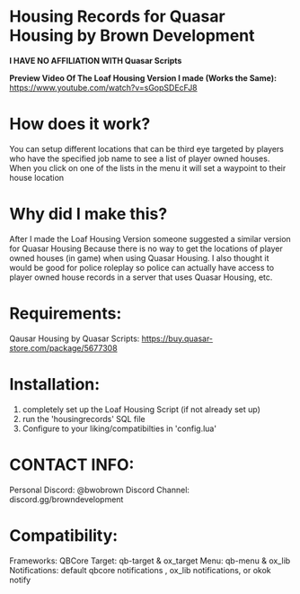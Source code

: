 # Housing Records for Quasar Housing by Brown Development

**I HAVE NO AFFILIATION WITH Quasar Scripts**

**Preview Video Of The Loaf Housing Version I made (Works the Same):** https://www.youtube.com/watch?v=sGopSDEcFJ8

# How does it work?

You can setup different locations that can be third eye targeted by players who have the 
specified job name to see a list of player owned houses. When you click on one of the
lists in the menu it will set a waypoint to their house location

# Why did I make this?

After I made the Loaf Housing Version someone suggested a similar version for Quasar Housing 
Because there is no way to get the locations of player owned houses (in game)
when using Quasar Housing. I also thought it would be good for police roleplay so police
can actually have access to player owned house records in a server that uses Quasar Housing, etc.

# Requirements: 
Qausar Housing by Quasar Scripts: https://buy.quasar-store.com/package/5677308

# Installation:
1. completely set up the Loaf Housing Script (if not already set up)
2. run the 'housingrecords' SQL file
3. Configure to your liking/compatibilties in 'config.lua'

# CONTACT INFO:
Personal Discord: @bwobrown
Discord Channel: discord.gg/browndevelopment

# Compatibility:
Frameworks: QBCore
Target: qb-target & ox_target 
Menu: qb-menu & ox_lib 
Notifications: default qbcore notifications , ox_lib notifications, or okok notify

